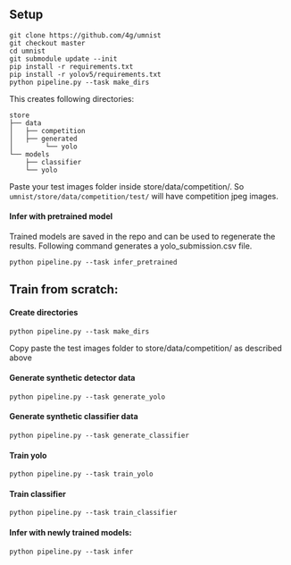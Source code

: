 ## Setup

    git clone https://github.com/4g/umnist
    git checkout master
    cd umnist
    git submodule update --init
    pip install -r requirements.txt
    pip install -r yolov5/requirements.txt
    python pipeline.py --task make_dirs

This creates following directories:

    store
    ├── data
    │   ├── competition
    │   ├── generated
    │        └── yolo
    └── models
        ├── classifier
        └── yolo

Paste your test images folder inside store/data/competition/. 
So `umnist/store/data/competition/test/` will have competition jpeg images. 

#### Infer with pretrained model
Trained models are saved in the repo and can be used to regenerate the results. Following command generates a yolo_submission.csv file.

    python pipeline.py --task infer_pretrained


## Train from scratch:

#### Create directories
    python pipeline.py --task make_dirs

Copy paste the test images folder to store/data/competition/ as described above

#### Generate synthetic detector data

    python pipeline.py --task generate_yolo

#### Generate synthetic classifier data

    python pipeline.py --task generate_classifier

#### Train yolo

    python pipeline.py --task train_yolo

#### Train classifier

    python pipeline.py --task train_classifier

#### Infer with newly trained models:
    python pipeline.py --task infer
